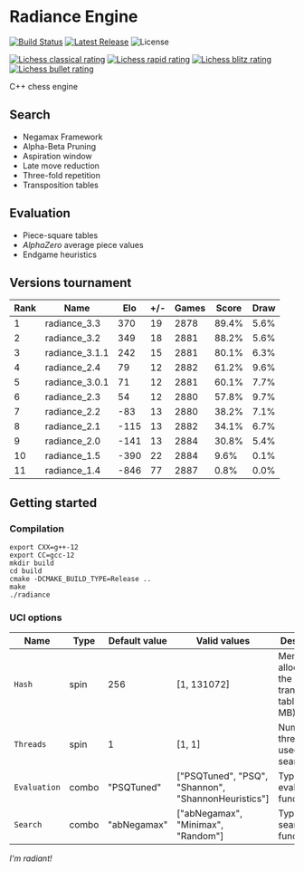 # Radiance Engine
[![Build Status](https://github.com/ppipelin/radiance/actions/workflows/cmake-multi-platform.yml/badge.svg)](https://github.com/ppipelin/radiance/actions/workflows/cmake-multi-platform.yml)
[![Latest Release](https://img.shields.io/github/v/release/ppipelin/radiance?display_name=release)](https://github.com/ppipelin/radiance/releases)
![License](https://img.shields.io/github/license/ppipelin/radiance)

[![Lichess classical rating](https://lichess-shield.vercel.app/api?username=radianceengine&format=classical)](https://lichess.org/@/radianceengine/perf/classical)
[![Lichess rapid rating](https://lichess-shield.vercel.app/api?username=radianceengine&format=rapid)](https://lichess.org/@/radianceengine/perf/rapid)
[![Lichess blitz rating](https://lichess-shield.vercel.app/api?username=radianceengine&format=blitz)](https://lichess.org/@/radianceengine/perf/blitz)
[![Lichess bullet rating](https://lichess-shield.vercel.app/api?username=radianceengine&format=bullet)](https://lichess.org/@/radianceengine/perf/bullet)

C++ chess engine

## Search

- Negamax Framework
- Alpha-Beta Pruning
- Aspiration window
- Late move reduction
- Three-fold repetition
- Transposition tables

## Evaluation

- Piece-square tables
- _AlphaZero_ average piece values
- Endgame heuristics

## Versions tournament

| Rank | Name           | Elo  | +/- | Games | Score | Draw  |
| ---- | -------------- | ---- | --- | ----- | ----- | ----- |
| 1    | radiance_3.3   |  370 |  19 |  2878 | 89.4% |  5.6% |
| 2    | radiance_3.2   |  349 |  18 |  2881 | 88.2% |  5.6% |
| 3    | radiance_3.1.1 |  242 |  15 |  2881 | 80.1% |  6.3% |
| 4    | radiance_2.4   |   79 |  12 |  2882 | 61.2% |  9.6% |
| 5    | radiance_3.0.1 |   71 |  12 |  2881 | 60.1% |  7.7% |
| 6    | radiance_2.3   |   54 |  12 |  2880 | 57.8% |  9.7% |
| 7    | radiance_2.2   |  -83 |  13 |  2880 | 38.2% |  7.1% |
| 8    | radiance_2.1   | -115 |  13 |  2882 | 34.1% |  6.7% |
| 9    | radiance_2.0   | -141 |  13 |  2884 | 30.8% |  5.4% |
| 10   | radiance_1.5   | -390 |  22 |  2884 |  9.6% |  0.1% |
| 11   | radiance_1.4   | -846 |  77 |  2887 |  0.8% |  0.0% |

## Getting started

### Compilation

```
export CXX=g++-12
export CC=gcc-12
mkdir build
cd build
cmake -DCMAKE_BUILD_TYPE=Release ..
make
./radiance
```

### UCI options

| Name         | Type  | Default value |  Valid values                                       | Description                                          |
| ------------ | ----- | ------------- | --------------------------------------------------- | ---------------------------------------------------- |
| `Hash`       | spin  |      256      |                     [1, 131072]                     | Memory allocated to the transposition table (in MB). |
| `Threads`    | spin  |       1       |                       [1, 1]                        | Number of threads used to search.                    |
| `Evaluation` | combo |  "PSQTuned"   | ["PSQTuned", "PSQ", "Shannon", "ShannonHeuristics"] | Type of evaluation function.                         |
| `Search`     | combo |  "abNegamax"  |          ["abNegamax", "Minimax", "Random"]         | Type of search function.                             |

_I'm radiant!_
